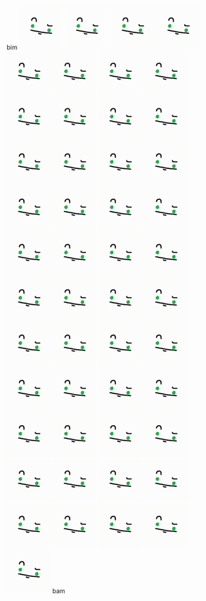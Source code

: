 bim
<img src="https://github.com/KroJIak/solutions-br-festival-2023/blob/main/assets/krojiak-face.gif" height="100"/>
<img src="https://github.com/KroJIak/solutions-br-festival-2023/blob/main/assets/krojiak-face.gif" height="100"/>
<img src="https://github.com/KroJIak/solutions-br-festival-2023/blob/main/assets/krojiak-face.gif" height="100"/>
<img src="https://github.com/KroJIak/solutions-br-festival-2023/blob/main/assets/krojiak-face.gif" height="100"/>
<img src="https://github.com/KroJIak/solutions-br-festival-2023/blob/main/assets/krojiak-face.gif" height="100"/>
<img src="https://github.com/KroJIak/solutions-br-festival-2023/blob/main/assets/krojiak-face.gif" height="100"/>
<img src="https://github.com/KroJIak/solutions-br-festival-2023/blob/main/assets/krojiak-face.gif" height="100"/>
<img src="https://github.com/KroJIak/solutions-br-festival-2023/blob/main/assets/krojiak-face.gif" height="100"/>
<img src="https://github.com/KroJIak/solutions-br-festival-2023/blob/main/assets/krojiak-face.gif" height="100"/>
<img src="https://github.com/KroJIak/solutions-br-festival-2023/blob/main/assets/krojiak-face.gif" height="100"/>
<img src="https://github.com/KroJIak/solutions-br-festival-2023/blob/main/assets/krojiak-face.gif" height="100"/>
<img src="https://github.com/KroJIak/solutions-br-festival-2023/blob/main/assets/krojiak-face.gif" height="100"/>
<img src="https://github.com/KroJIak/solutions-br-festival-2023/blob/main/assets/krojiak-face.gif" height="100"/>
<img src="https://github.com/KroJIak/solutions-br-festival-2023/blob/main/assets/krojiak-face.gif" height="100"/>
<img src="https://github.com/KroJIak/solutions-br-festival-2023/blob/main/assets/krojiak-face.gif" height="100"/>
<img src="https://github.com/KroJIak/solutions-br-festival-2023/blob/main/assets/krojiak-face.gif" height="100"/>
<img src="https://github.com/KroJIak/solutions-br-festival-2023/blob/main/assets/krojiak-face.gif" height="100"/>
<img src="https://github.com/KroJIak/solutions-br-festival-2023/blob/main/assets/krojiak-face.gif" height="100"/>
<img src="https://github.com/KroJIak/solutions-br-festival-2023/blob/main/assets/krojiak-face.gif" height="100"/>
<img src="https://github.com/KroJIak/solutions-br-festival-2023/blob/main/assets/krojiak-face.gif" height="100"/>
<img src="https://github.com/KroJIak/solutions-br-festival-2023/blob/main/assets/krojiak-face.gif" height="100"/>
<img src="https://github.com/KroJIak/solutions-br-festival-2023/blob/main/assets/krojiak-face.gif" height="100"/>
<img src="https://github.com/KroJIak/solutions-br-festival-2023/blob/main/assets/krojiak-face.gif" height="100"/>
<img src="https://github.com/KroJIak/solutions-br-festival-2023/blob/main/assets/krojiak-face.gif" height="100"/>
<img src="https://github.com/KroJIak/solutions-br-festival-2023/blob/main/assets/krojiak-face.gif" height="100"/>
<img src="https://github.com/KroJIak/solutions-br-festival-2023/blob/main/assets/krojiak-face.gif" height="100"/>
<img src="https://github.com/KroJIak/solutions-br-festival-2023/blob/main/assets/krojiak-face.gif" height="100"/>
<img src="https://github.com/KroJIak/solutions-br-festival-2023/blob/main/assets/krojiak-face.gif" height="100"/>
<img src="https://github.com/KroJIak/solutions-br-festival-2023/blob/main/assets/krojiak-face.gif" height="100"/>
<img src="https://github.com/KroJIak/solutions-br-festival-2023/blob/main/assets/krojiak-face.gif" height="100"/>
<img src="https://github.com/KroJIak/solutions-br-festival-2023/blob/main/assets/krojiak-face.gif" height="100"/>
<img src="https://github.com/KroJIak/solutions-br-festival-2023/blob/main/assets/krojiak-face.gif" height="100"/>
<img src="https://github.com/KroJIak/solutions-br-festival-2023/blob/main/assets/krojiak-face.gif" height="100"/>
<img src="https://github.com/KroJIak/solutions-br-festival-2023/blob/main/assets/krojiak-face.gif" height="100"/>
<img src="https://github.com/KroJIak/solutions-br-festival-2023/blob/main/assets/krojiak-face.gif" height="100"/>
<img src="https://github.com/KroJIak/solutions-br-festival-2023/blob/main/assets/krojiak-face.gif" height="100"/>
<img src="https://github.com/KroJIak/solutions-br-festival-2023/blob/main/assets/krojiak-face.gif" height="100"/>
<img src="https://github.com/KroJIak/solutions-br-festival-2023/blob/main/assets/krojiak-face.gif" height="100"/>
<img src="https://github.com/KroJIak/solutions-br-festival-2023/blob/main/assets/krojiak-face.gif" height="100"/>
<img src="https://github.com/KroJIak/solutions-br-festival-2023/blob/main/assets/krojiak-face.gif" height="100"/>
<img src="https://github.com/KroJIak/solutions-br-festival-2023/blob/main/assets/krojiak-face.gif" height="100"/>
<img src="https://github.com/KroJIak/solutions-br-festival-2023/blob/main/assets/krojiak-face.gif" height="100"/>
<img src="https://github.com/KroJIak/solutions-br-festival-2023/blob/main/assets/krojiak-face.gif" height="100"/>
<img src="https://github.com/KroJIak/solutions-br-festival-2023/blob/main/assets/krojiak-face.gif" height="100"/>
<img src="https://github.com/KroJIak/solutions-br-festival-2023/blob/main/assets/krojiak-face.gif" height="100"/>
<img src="https://github.com/KroJIak/solutions-br-festival-2023/blob/main/assets/krojiak-face.gif" height="100"/>
<img src="https://github.com/KroJIak/solutions-br-festival-2023/blob/main/assets/krojiak-face.gif" height="100"/>
<img src="https://github.com/KroJIak/solutions-br-festival-2023/blob/main/assets/krojiak-face.gif" height="100"/>
<img src="https://github.com/KroJIak/solutions-br-festival-2023/blob/main/assets/krojiak-face.gif" height="100"/>
bam
